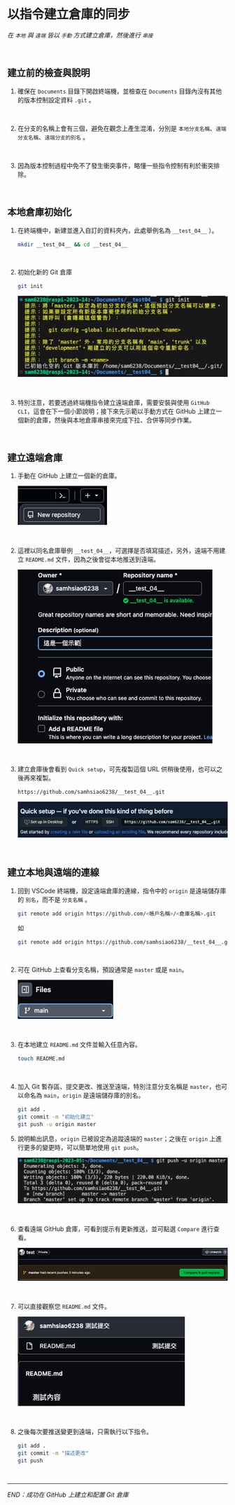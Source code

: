 # 以指令建立倉庫的同步

_在 `本地` 與 `遠端` 皆以 `手動` 方式建立倉庫，然後進行 `串接`_

<br>

## 建立前的檢查與說明

1. 確保在 `Documents` 目錄下開啟終端機，並檢查在 `Documents` 目錄內沒有其他的版本控制設定資料 `.git` 。

<br>

2. 在分支的名稱上會有三個，避免在觀念上產生混淆，分別是 `本地分支名稱`、`遠端分支名稱`、`遠端分支的別名` 。

<br>

3. 因為版本控制過程中免不了發生衝突事件，略懂一些指令控制有利於衝突排除。 

<br>

## 本地倉庫初始化

1. 在終端機中，新建並進入自訂的資料夾內，此處舉例名為 `__test_04__` ）。

   ```bash
   mkdir __test_04__ && cd __test_04__
   ```

<br>

2. 初始化新的 Git 倉庫

   ```bash
   git init
   ```

   ![](images/img_42.png)

<br>

3. 特別注意，若要透過終端機指令建立遠端倉庫，需要安裝與使用 `GitHub CLI`，這會在下一個小節說明；接下來先示範以手動方式在 GitHub 上建立一個新的倉庫，然後與本地倉庫串接來完成下拉、合併等同步作業。

<br>

## 建立遠端倉庫

1. 手動在 GitHub 上建立一個新的倉庫。

   ![](images/img_43.png)

<br>

2. 這裡以同名倉庫舉例 `__test_04__`，可選擇是否填寫描述，另外，遠端不用建立 `README.md` 文件，因為之後會從本地推送到遠端。

   ![](images/img_44.png)

<br>

3. 建立倉庫後會看到 `Quick setup`，可先複製這個 URL 供稍後使用，也可以之後再來複製。

   ```bash
   https://github.com/samhsiao6238/__test_04__.git
   ```

   ![](images/img_45.png)

<br>

## 建立本地與遠端的連線

1. 回到 VSCode 終端機，設定遠端倉庫的連線，指令中的 `origin` 是遠端儲存庫的 `別名`，而不是 `分支名稱` 。

   ```bash
   git remote add origin https://github.com/<帳戶名稱>/<倉庫名稱>.git
   ```

   如

   ```bash
   git remote add origin https://github.com/samhsiao6238/__test_04__.git
   ```

<br>

2. 可在 GitHub 上查看分支名稱，預設通常是 `master` 或是 `main`。

   ![](images/img_46.png)

<br>

3. 在本地建立 `README.md` 文件並輸入任意內容。

   ```bash
   touch README.md
   ```

<br>

4. 加入 Git 暫存區、提交更改、推送至遠端，特別注意分支名稱是 `master`，也可以命名為 `main`，`origin` 是遠端儲存庫的別名。

   ```bash
   git add .
   git commit -m "初始化建立"
   git push -u origin master
   ```

5. 說明輸出訊息，`origin` 已被設定為追蹤遠端的 `master`；之後在 `origin` 上進行更多的變更時，可以簡單地使用 `git push`。

   ![](images/img_65.png)

<br>

6. 查看遠端 GitHub 倉庫，可看到提示有更新推送，並可點選 `Compare` 進行查看。

   ![](images/img_48.png)

<br>

7. 可以直接觀察您 `README.md` 文件。

   ![](images/img_49.png)

<br>

8. 之後每次要推送變更到遠端，只需執行以下指令。

   ```bash
   git add .
   git commit -m "描述更改"
   git push
   ```

<br>

___

_END：成功在 GitHub 上建立和配置 Git 倉庫_
